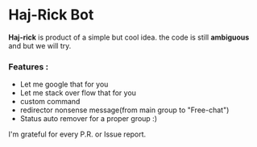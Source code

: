 # Haj-Rick Bot

__Haj-rick__ is product of a simple but cool idea.
the code is still __ambiguous__ and but we will try.

### Features :
* Let me google that for you 
* Let me stack over flow that for you
* custom command
* redirector nonsense message(from main group to "Free-chat") 
* Status auto remover for a proper group :)

I'm grateful for every P.R. or Issue report.